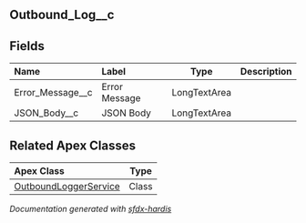 ## Outbound_Log__c

<!-- Object description -->

## Fields

| Name      | Label | Type | Description |
| :-------- | :---- | :--: | :---------- | 
| Error_Message__c | Error Message | LongTextArea | <!-- --> |
| JSON_Body__c | JSON Body | LongTextArea | <!-- --> |




## Related Apex Classes

| Apex Class | Type |
| :----      | :--: | 
| [OutboundLoggerService](../apex/OutboundLoggerService.md) | Class |




_Documentation generated with [sfdx-hardis](https://sfdx-hardis.cloudity.com)_
